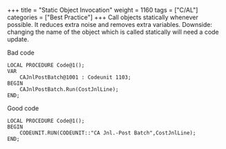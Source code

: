 +++
title = "Static Object Invocation"
weight = 1160
tags = ["C/AL"]
categories = ["Best Practice"]
+++
Call objects statically whenever possible. It reduces extra noise and removes extra variables. Downside: changing the name of the object which is called statically will need a code update. 

Bad code

    LOCAL PROCEDURE Code@1();
    VAR
        CAJnlPostBatch@1001 : Codeunit 1103;
    BEGIN
        CAJnlPostBatch.Run(CostJnlLine);
    END;

Good code

    LOCAL PROCEDURE Code@1();
    BEGIN
        CODEUNIT.RUN(CODEUNIT::"CA Jnl.-Post Batch",CostJnlLine);
    END;
